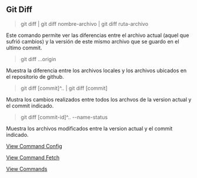 ## Git Diff

> git diff | git diff nombre-archivo | git diff ruta-archivo

Este comando permite ver las diferencias entre el archivo actual (aquel que sufrió cambios) y la versión de este mismo archivo que se guardo en el ultimo commit.

> git diff ...origin

Muestra la diferencia entre los archivos locales y los archivos ubicados en el repositorio de github.

> git diff [commit]^.. | git diff [commit]

Mustra los cambios realizados entre todos los archvos de la version actual y el commit indicado.

> git diff [commit-id]^.. --name-status

Muestra los archivos modificados entre la version actual y el commit indicado.

[View Command Config](Config.md)

[View Command Fetch](Fetch.md)

[View Commands](../Commands.md)